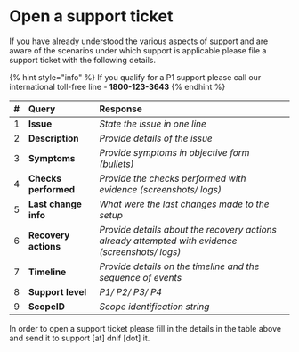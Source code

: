 # Open a support ticket

If you have already understood the various aspects of support and are aware of the scenarios under which support is applicable please file a support ticket with the following details.

{% hint style="info" %}
If you qualify for a P1 support please call our international toll-free line - **1800-123-3643**
{% endhint %}

| \# | Query | Response |
| :--- | :--- | :--- |
| 1 | **Issue** | _State the issue in one line_ |
| 2 | **Description** | _Provide details of the issue_ |
| 3 | **Symptoms** | _Provide symptoms in objective form \(bullets\)_ |
| 4 | **Checks performed** | _Provide the checks performed with evidence \(screenshots/ logs\)_ |
| 5 | **Last change info** | _What were the last changes made to the setup_ |
| 6 | **Recovery actions** | _Provide details about the recovery actions already attempted with evidence \(screenshots/ logs\)_ |
| 7 | **Timeline** | _Provide details on the timeline and the sequence of events_ |
| 8 | **Support level** | _P1/ P2/ P3/ P4_ |
| 9 | **ScopeID** | _Scope identification string_ |

In order to open a support ticket please fill in the details in the table above and send it to support \[at\] dnif \[dot\] it.

